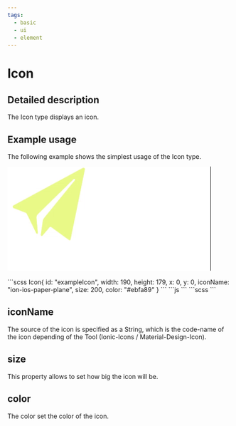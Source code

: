 ```yaml
---
tags:
  - basic
  - ui
  - element
---
```

# Icon

## Detailed description
The Icon type displays an icon.

## Example usage
The following example shows the simplest usage of the Icon type.

![alt text](./Icon.gif)

<code-group>
<code-block title=".at" active>
```scss
Icon{  
  id: "exampleIcon",
  width: 190,
  height: 179,
  x: 0,
  y: 0,
  iconName: "ion-ios-paper-plane",
  size: 200,
  color: "#ebfa89"
}
```
</code-block>

<code-block title=".atObj">
```js
```
</code-block>

<code-block title=".atStyle">
```scss
```
</code-block>
</code-group>

## iconName <Badge text="string" type="tip" vertical="middle"/>
The source of the icon is specified as a String, which is the code-name of the icon depending of the Tool (Ionic-Icons / Material-Design-Icon).

## size <Badge text="int" type="tip" vertical="middle"/>
This property allows to set how big the icon will be.

## color <Badge text="color" type="tip" vertical="middle"/>
The color set the color of the icon.
